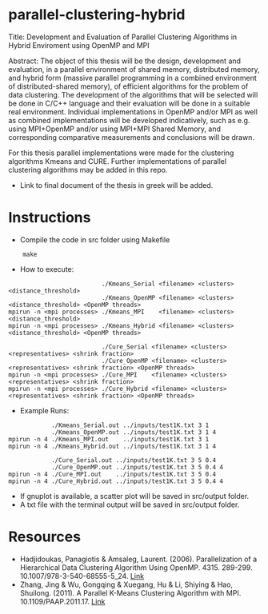 # parallel-clustering-hybrid

Title: 
Development and Evaluation of Parallel Clustering Algorithms in Hybrid Enviroment using OpenMP and MPI

Abstract:
The object of this thesis will be the design, development and evaluation, in a parallel environment of
shared memory, distributed memory, and hybrid form (massive parallel programming in a combined
environment of distributed-shared memory), of efficient algorithms for the problem of data clustering.
The development of the algorithms that will be selected will be done in C/C++ language and their
evaluation will be done in a suitable real environment. Individual implementations in OpenMP and/or
MPI as well as combined implementations will be developed indicatively, such as e.g. using
MPI+OpenMP and/or using MPI+MPI Shared Memory, and corresponding comparative
measurements and conclusions will be drawn.

For this thesis parallel implementations were made for the clustering algorithms Kmeans and CURE.
Further implementations of parallel clustering algorithms may be added in this repo.

- Link to final document of the thesis in greek will be added.

# Instructions

- Compile the code in src folder using Makefile
```
    make
```

- How to execute:
```
                          ./Kmeans_Serial <filename> <clusters> <distance_threshold>
                          ./Kmeans_OpenMP <filename> <clusters> <distance_threshold> <OpenMP threads>
mpirun -n <mpi processes> ./Kmeans_MPI    <filename> <clusters> <distance_threshold>
mpirun -n <mpi processes> ./Kmeans_Hybrid <filename> <clusters> <distance_threshold> <OpenMP threads>

                          ./Cure_Serial <filename> <clusters> <representatives> <shrink fraction>
                          ./Cure_OpenMP <filename> <clusters> <representatives> <shrink fraction> <OpenMP threads>
mpirun -n <mpi processes> ./Cure_MPI    <filename> <clusters> <representatives> <shrink fraction>
mpirun -n <mpi processes> ./Cure_Hybrid <filename> <clusters> <representatives> <shrink fraction> <OpenMP threads>
```

- Example Runs:
```
            ./Kmeans_Serial.out ../inputs/test1K.txt 3 1
            ./Kmeans_OpenMP.out ../inputs/test1K.txt 3 1 4
mpirun -n 4 ./Kmeans_MPI.out    ../inputs/test1K.txt 3 1
mpirun -n 4 ./Kmeans_Hybrid.out ../inputs/test1K.txt 3 1 4

            ./Cure_Serial.out ../inputs/test1K.txt 3 5 0.4
            ./Cure_OpenMP.out ../inputs/test1K.txt 3 5 0.4 4
mpirun -n 4 ./Cure_MPI.out    ../inputs/test1K.txt 3 5 0.4
mpirun -n 4 ./Cure_Hybrid.out ../inputs/test1K.txt 3 5 0.4 4
```

- If gnuplot is available, a scatter plot will be saved in src/output folder.
- A txt file with the terminal output will be saved in src/output folder.

# Resources
- Hadjidoukas, Panagiotis & Amsaleg, Laurent. (2006). Parallelization of a Hierarchical Data Clustering Algorithm Using OpenMP. 4315. 289-299. 10.1007/978-3-540-68555-5_24. [Link](https://www.researchgate.net/publication/220875737_Parallelization_of_a_Hierarchical_Data_Clustering_Algorithm_Using_OpenMP)
- Zhang, Jing & Wu, Gongqing & Xuegang, Hu & Li, Shiying & Hao, Shuilong. (2011). A Parallel K-Means Clustering Algorithm with MPI. 10.1109/PAAP.2011.17. [Link](https://www.researchgate.net/publication/239764038_A_Parallel_K-Means_Clustering_Algorithm_with_MPI)
